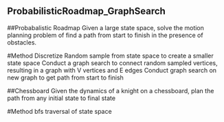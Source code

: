 ## ProbabilisticRoadmap_GraphSearch

##Probabalistic Roadmap
Given a large state space, solve the motion planning problem of find a path from start to finish in the presence of obstacles.

#Method
Discretize
Random sample from state space to create a smaller state space
Conduct a graph search to connect random sampled vertices, resulting in a graph with V vertices and E edges
Conduct graph search on new graph to get path from start to finish

##Chessboard
Given the dynamics of a knight on a chessboard, plan the path from any initial state to final state

#Method
bfs traversal of state space
